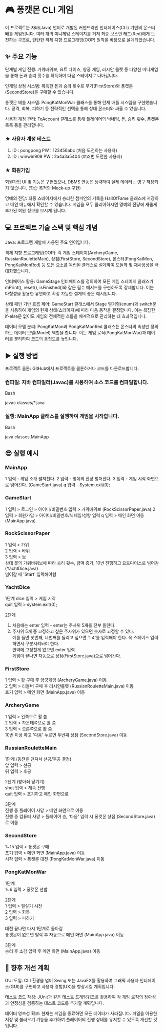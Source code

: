 
# 🎮 퐁캣몬 CLI 게임

이 프로젝트는 자바(Java) 언어로 개발된 커맨드라인 인터페이스(CLI) 기반의 몬스터 배틀 게임입니다. 여러 개의 미니게임 스테이지를 거쳐 최종 보스인 레드(Red)에게 도전하는 구조로, 탄탄한 객체 지향 프로그래밍(OOP) 원칙을 바탕으로 설계되었습니다.

## ✨ 주요 기능

단계별 게임 진행: 가위바위보, 요트 다이스, 양궁 게임, 러시안 룰렛 등 다양한 미니게임을 통해 돈과 승리 횟수를 획득하며 다음 스테이지로 나아갑니다.

인게임 상점 시스템: 획득한 돈과 승리 횟수로 무기(FirstStore)와 퐁캣몬(SecondStore)을 구매할 수 있습니다.

퐁캣몬 배틀 시스템: PongKatMonWar 클래스를 통해 턴제 배틀 시스템을 구현했습니다. 공격, 회복, 피하기 등 전략적인 선택을 통해 상대 몬스터와 싸울 수 있습니다.

사용자 계정 관리: ToAccount 클래스를 통해 플레이어의 닉네임, 돈, 승리 횟수, 퐁캣몬 목록 등을 관리합니다.

### ★ 사용자 계정 테스트
1. ID : pongpong  PW : 123456abc (처음 도전하는 사용자)
2. ID : winwin909 PW : 2a4a3a5404 (여러번 도전한 사용자)

### ★ 회원가입
회원가입 UI 및 기능은 구현했으나, DBMS 연동은 생략하여 실제 데이터는 영구 저장되지 않습니다. 
(학습 목적의 Mock-up 구현)

명예의 전당: 최종 스테이지에서 승리한 챔피언의 기록을 HallOfFame 클래스에 저장하고 메인 메뉴에서 확인할 수 있습니다. 게임을 모두 클리어하시면 명예의 전당에 새롭게 추가된 회원 정보를 보시게 됩니다.

## 💻 프로젝트 기술 스택 및 핵심 개념

Java: 프로그램 개발에 사용된 주요 언어입니다.

객체 지향 프로그래밍(OOP): 각 게임 스테이지(ArcheryGame, RussianRouletteMain), 상점(FirstStore, SecondStore), 몬스터(PongKatMon, PongKatMonRed) 등 모든 요소를 독립된 클래스로 설계하여 모듈화 및 재사용성을 극대화했습니다.

인터페이스 활용: GameStage 인터페이스를 정의하여 모든 게임 스테이지 클래스가 mPrint(), reset(), isFinished()와 같은 필수 메서드를 구현하도록 강제합니다. 이는 다형성을 활용한 유연하고 확장 가능한 설계의 좋은 예시입니다.

상태 패턴 기반 흐름 제어: GameStart 클래스에서 Stage 열거형(enum)과 switch문을 사용하여 게임의 현재 상태(스테이지)에 따라 다음 동작을 결정합니다. 이는 복잡한 if-else문 없이도 게임의 전체적인 흐름을 체계적으로 관리하는 데 효과적입니다.

데이터 모델 분리: PongKatMon과 PongKatMonRed 클래스는 몬스터의 속성만 정의하는 데이터 모델(Model) 역할을 합니다. 이는 게임 로직(PongKatMonWar)과 데이터를 분리하여 코드의 응집도를 높입니다.

## ▶️ 실행 방법

프로젝트 클론: GitHub에서 프로젝트를 클론하거나 코드를 다운로드합니다.

### 컴파일: 자바 컴파일러(Javac)를 사용하여 소스 코드를 컴파일합니다.

Bash

javac classes/*.java

### 실행: MainApp 클래스를 실행하여 게임을 시작합니다.

Bash

java classes.MainApp

## 😎 실행 예시

### MainApp
1 입력 - 게임 소개 펼쳐친다.
2 입력 - 명예의 전당 펼쳐진다.
3 입력 - 게임 시작 화면으로 넘어간다. (GameStart.java)
q 입력 - System.exit(0);

### GameStart
1 입력 > 로그인 > 아이디/비밀번호 입력 > 가위바위보 (RockScissorPaper.java)
2 입력 > 회원가입 > 아이디/비밀번호/닉네임/성향 입력
q 입력 > 메인 화면 이동 (MainApp.java)

### RockScissorPaper
1 입력 > 가위 <br>
2 입력 > 바위<br>
3 입력 > 보<br>
상대 봇의 가위바위보에 따라 승리 횟수, 금액 증가, 10번 진행하고
요트다이스로 넘어감 (YachtDice.java)<br>
넘어갈 때 'Start' 입력해야함

### YachtDice
1단계
dice 입력 > 게임 시작<br>
quit 입력 > system.exit(0);<br>

2단계
1. 처음에는 enter 입력 - enter는 주사위 5개를 전부 돌린다.<br>
2. 주사위 5개 중 고정하고 싶은 주사위가 있으면
숫자로 고정할 수 있다.<br>
예를 들면 첫번째, 네번째를 돌리고 싶으면
'1 4'를 입력해야 한다. 꼭 스페이스 입력하면서 구분시켜놔야 한다.<br>
만약에 고정할게 없으면 enter 입력<br>
게임이 끝나면 자동으로 상점(FirstStore.java)으로 넘어간다.<br>

### FirstStore
1 입력 > 활 구매 후 양궁게임 (ArcheryGame.java) 이동<br>
2 입력 > 리볼버 구매 후 러시안룰렛 (RussianRouletteMain.java) 이동<br>
포기 입력 > 메인 화면 (MainApp.java) 이동<br>

### ArcheryGame
1 입력 > 왼쪽으로 활 쏨<br>
2 입력 > 가운데쪽으로 활 쏨<br>
3 입력 > 오른쪽으로 활 쏨<br>
10번 이상 하고 '다음' 누르면 두번째 상점 (SecondStore.java) 이동<br>

### RussianRouletteMain
1단계 (동전을 던져서 선공/후공 결정)<br>
앞 입력 > 선공<br>
뒤 입력 > 후공<br>

2단계 (방아쇠 당기기)<br>
shot 입력 > 계속 진행<br>
quit 입력 > 포기하고 메인 화면으로<br>

3단계<br>
진행 중 플레이어 사망 > 메인 화면으로 이동<br>
진행 중 컴퓨터 사망 > 플레이어 승, '다음' 입력 시 퐁캣몬 상점 (SecondStore.java)로 이동<br>

### SecondStore
1~15 입력 > 퐁캣몬 구매<br>
포기 입력 > 메인 화면 (MainApp.java) 이동<br>
시작 입력 > 퐁캣몬 대전 (PongKatMonWar.java) 이동<br>

### PongKatMonWar
1단계<br>
1~6 입력 > 퐁캣몬 선발<br>

2단계<br>
1 입력 > 필살기 시전<br>
2 입력 > 회복<br>
3 입력 > 피하기<br>

대전 끝나면 다시 1단계로 돌아감<br>
퐁캣몬이 없으면 탈락 후 자동으로 메인 화면 (MainApp.java) 이동<br>

3단계<br>
승리 후 소감 입력 후 메인 화면 (MainApp.java) 이동<br>

## 🚀 향후 개선 계획

GUI 도입: CLI 환경을 넘어 Swing 또는 JavaFX를 활용하여 그래픽 사용자 인터페이스(GUI)를 구현하고 사용자 경험(UX)을 향상시킬 계획입니다.

테스트 코드 작성: JUnit과 같은 테스트 프레임워크를 활용하여 각 게임 로직의 정확성과 안정성을 검증하는 테스트 코드를 추가할 계획입니다.

데이터 영속성 확보: 현재는 게임을 종료하면 모든 데이터가 사라집니다. 파일을 이용한 저장 및 불러오기 기능을 추가하여 플레이어의 진행 상태를 유지할 수 있도록 개선할 것입니다.
